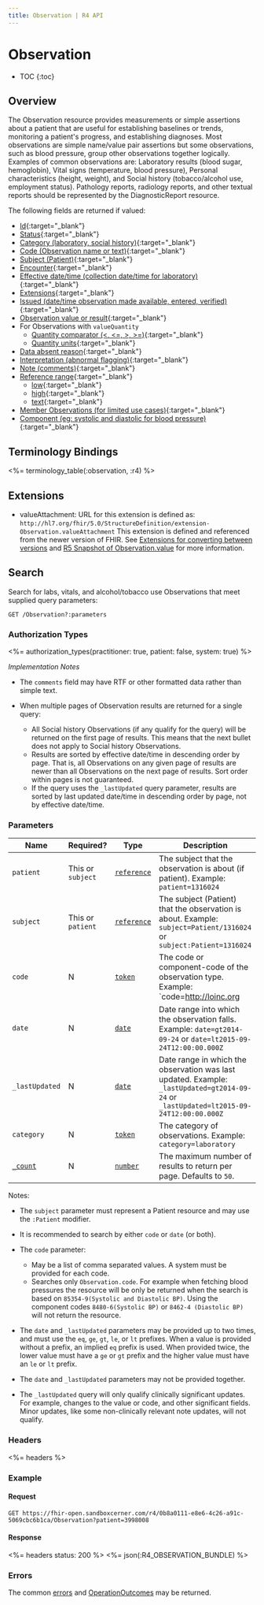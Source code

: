 ```yaml
---
title: Observation | R4 API
---
```


# Observation

* TOC
{:toc}

## Overview
The Observation resource provides measurements or simple assertions about a patient that are useful for establishing baselines or trends, monitoring a patient's progress, and establishing diagnoses. Most observations are simple name/value pair assertions but some observations, such as blood pressure, group other observations together logically. Examples of common observations are: Laboratory results (blood sugar, hemoglobin), Vital signs (temperature, blood pressure), Personal characteristics (height, weight), and Social history (tobacco/alcohol use, employment status). Pathology reports, radiology reports, and other textual reports should be represented by the DiagnosticReport resource.

The following fields are returned if valued:

* [Id](http://hl7.org/fhir/R4/resource-definitions.html#Resource.id){:target="_blank"}
* [Status](http://hl7.org/fhir/R4/observation-definitions.html#Observation.status){:target="_blank"}
* [Category (laboratory, social history)](http://hl7.org/fhir/R4/observation-definitions.html#Observation.category){:target="_blank"}
* [Code (Observation name or text)](http://hl7.org/fhir/R4/observation-definitions.html#Observation.code){:target="_blank"}
* [Subject (Patient)](http://hl7.org/fhir/R4/observation-definitions.html#Observation.subject){:target="_blank"}
* [Encounter](http://hl7.org/fhir/R4/observation-definitions.html#Observation.encounter){:target="_blank"}
* [Effective date/time (collection date/time for laboratory)](http://hl7.org/fhir/R4/observation-definitions.html#Observation.effective_x_){:target="_blank"}
* [Extensions](#extensions){:target="_blank"}
* [Issued (date/time observation made available, entered, verified)](http://hl7.org/fhir/R4/observation-definitions.html#Observation.issued){:target="_blank"}
* [Observation value or result](http://hl7.org/fhir/R4/observation-definitions.html#Observation.value_x_){:target="_blank"}
* For Observations with `valueQuantity`
    * [Quantity comparator (<, <=, >, >=)](http://hl7.org/fhir/R4/datatypes-definitions.html#Quantity.comparator){:target="_blank"}
    * [Quantity units](http://hl7.org/fhir/R4/datatypes-definitions.html#Quantity.unit){:target="_blank"}
* [Data absent reason](http://hl7.org/fhir/R4/observation-definitions.html#Observation.dataAbsentReason){:target="_blank"}
* [Interpretation (abnormal flagging)](http://hl7.org/fhir/R4/observation-definitions.html#Observation.interpretation){:target="_blank"}
* [Note (comments)](http://hl7.org/fhir/R4/observation-definitions.html#Observation.note){:target="_blank"}
* [Reference range](http://hl7.org/fhir/R4/observation-definitions.html#Observation.referenceRange){:target="_blank"}
    * [low](http://hl7.org/fhir/R4/observation-definitions.html#Observation.referenceRange.low){:target="_blank"}
    * [high](http://hl7.org/fhir/R4/observation-definitions.html#Observation.referenceRange.high){:target="_blank"}
    * [text](http://hl7.org/fhir/R4/observation-definitions.html#Observation.referenceRange.text){:target="_blank"}
* [Member Observations (for limited use cases)](http://hl7.org/fhir/R4/observation-definitions.html#Observation.hasMember){:target="_blank"}
* [Component (eg: systolic and diastolic for blood pressure)](http://hl7.org/fhir/R4/observation-definitions.html#Observation.component){:target="_blank"}

## Terminology Bindings
<%= terminology_table(:observation, :r4) %>

## Extensions

* valueAttachment: URL for this extension is defined as: `http://hl7.org/fhir/5.0/StructureDefinition/extension-Observation.valueAttachment`
  This extension is defined and referenced from the newer version of FHIR. See [Extensions for converting between versions] and [R5 Snapshot of Observation.value] for more information.

## Search

Search for labs, vitals, and alcohol/tobacco use Observations that meet supplied query parameters:

    GET /Observation?:parameters

### Authorization Types

<%= authorization_types(practitioner: true, patient: false, system: true) %>

_Implementation Notes_

* The `comments` field may have RTF or other formatted data rather than simple text.

* When multiple pages of Observation results are returned for a single query:
  * All Social history Observations (if any qualify for the query) will be returned on the first page of results. This means that the next bullet does not apply to Social history Observations.
  * Results are sorted by effective date/time in descending order by page. That is, all Observations on any given page of results are newer than all Observations on the next page of results. Sort order within pages is not guaranteed.
  * If the query uses the `_lastUpdated` query parameter, results are sorted by last updated date/time in descending order by page, not by effective date/time.

### Parameters

 Name             | Required?         | Type          | Description
------------------|-------------------|---------------|-----------------------------------------------------------------------------------------------------------------------------------------
 `patient`        | This or `subject` | [`reference`] | The subject that the observation is about (if patient). Example: `patient=1316024`
 `subject`        | This or `patient` | [`reference`] | The subject (Patient) that the observation is about. Example: `subject=Patient/1316024` or `subject:Patient=1316024`
 `code`           | N                 | [`token`]     | The code or component-code of the observation type. Example: `code=http://loinc.org|3094-0,http://loinc.org|3139-3`
 `date`           | N                 | [`date`]      | Date range into which the observation falls. Example: `date=gt2014-09-24` or `date=lt2015-09-24T12:00:00.000Z`
 `_lastUpdated`   | N                 | [`date`]      | Date range in which the observation was last updated. Example: `_lastUpdated=gt2014-09-24` or `_lastUpdated=lt2015-09-24T12:00:00.000Z`
 `category`       | N                 | [`token`]     | The category of observations. Example: `category=laboratory`
 [`_count`]       | N                 | [`number`]    | The maximum number of results to return per page. Defaults to `50`.



Notes:

* The `subject` parameter must represent a Patient resource and may use the `:Patient` modifier.

* It is recommended to search by either `code` or `date` (or both).

* The `code` parameter:
  * May be a list of comma separated values. A system must be provided for each code.
  * Searches only `Observation.code`. For example when fetching blood pressures the resource will be only be returned when the search is based on `85354-9(Systolic and Diastolic BP)`. Using the component codes `8480-6(Systolic BP)` or `8462-4 (Diastolic BP)` will not return the resource.

* The `date` and `_lastUpdated` parameters may be provided up to two times, and must use the `eq`, `ge`, `gt`, `le`, or `lt` prefixes. When a value is provided without a prefix, an implied `eq` prefix is used. When provided twice, the lower value must have a `ge` or `gt` prefix and the higher value must have an `le` or `lt` prefix.

* The `date` and `_lastUpdated` parameters may not be provided together.

* The `_lastUpdated` query will only qualify clinically significant updates. For example, changes to the value or code, and other significant fields. Minor updates, like some non-clinically relevant note updates, will not qualify.

### Headers

 <%= headers %>

### Example

#### Request

    GET https://fhir-open.sandboxcerner.com/r4/0b8a0111-e8e6-4c26-a91c-5069cbc6b1ca/Observation?patient=3998008

#### Response

<%= headers status: 200 %>
<%= json(:R4_OBSERVATION_BUNDLE) %>

### Errors

The common [errors] and [OperationOutcomes] may be returned.

[`reference`]: http://hl7.org/fhir/r4/search.html#reference
[`token`]: http://hl7.org/fhir/r4/search.html#token
[`date`]: http://hl7.org/fhir/r4/search.html#date
[`_count`]: http://hl7.org/fhir/r4/search.html#count
[`number`]: http://hl7.org/fhir/r4/search.html#number
[errors]: ../../#client-errors
[OperationOutcomes]: ../../#operation-outcomes
[Extensions for converting between versions]: https://www.hl7.org/fhir/r4/versions.html#extensions
[R5 Snapshot of Observation.value]: http://hl7.org/fhir/2020Feb/observation-definitions.html#Observation.value_x_